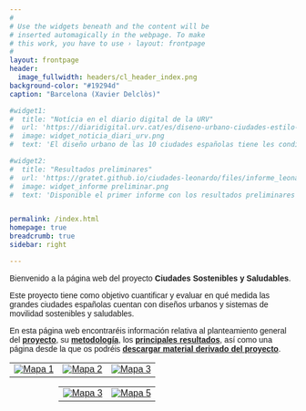 ```yaml
---
#
# Use the widgets beneath and the content will be
# inserted automagically in the webpage. To make
# this work, you have to use › layout: frontpage
#
layout: frontpage
header:
  image_fullwidth: headers/cl_header_index.png
background-color: "#19294d"
caption: "Barcelona (Xavier Delclòs)"

#widget1:
#  title: "Notícia en el diario digital de la URV"
#  url: 'https://diaridigital.urv.cat/es/diseno-urbano-ciudades-estilo-vida-saludable/'
#  image: widget_noticia_diari_urv.png
#  text: 'El diseño urbano de las 10 ciudades españolas tiene les condiciones necesarias para un estilo de vida saludable.'

#widget2:
#  title: "Resultados preliminares"
#  url: 'https://gratet.github.io/ciudades-leonardo/files/informe_leonardo_preliminar_enero24.pdf'
#  image: widget_informe preliminar.png
#  text: 'Disponible el primer informe con los resultados preliminares del proyecto. En este documento se presentan los principales resultados a nivel gráfico y cartográfico para cada uno de los indicadores.'


permalink: /index.html
homepage: true
breadcrumb: true
sidebar: right

---
```


Bienvenido a la página web del proyecto **Ciudades Sostenibles y Saludables**.

Este proyecto tiene como objetivo cuantificar y evaluar en qué medida las grandes ciudades españolas cuentan con diseños urbanos y sistemas de movilidad sostenibles y saludables.

En esta página web encontraréis información relativa al planteamiento general del [**proyecto**](https://gratet.github.io/ciudades-leonardo/project/), 
su [**metodología**](https://gratet.github.io/ciudades-leonardo/metodologia/), los [**principales resultados**](https://gratet.github.io/ciudades-leonardo/resultados/), 
así como una página desde la que os podréis [**descargar material derivado del proyecto**](https://gratet.github.io/ciudades-leonardo/project/descargas/).



<html lang="es">
<head>
  <style>
    body {
      font-family: Arial, sans-serif;
    }
  
  table {
  border-collapse: collapse;
  width: 100%;
  }
  
  td {
  text-align: center;
  }
  
  .styled-image {
  max-width: 100%;
  display: block;
  margin: 0 auto;
  border-radius: 8px; /* Agregado para bordes redondeados */
  box-shadow: 0 0px 0px rgba(0, 0, 0, 0); /* Agregado para sombra */
  transition: transform 0.3s ease-in-out;
  }
  
  .styled-image:hover {
  transform: scale(1.05);
  }
  </style>
</head>

<body>

<table>
  <tr>
    <td>
      <a href="https://gratet.github.io/ciudades-leonardo/caracterizacion/">
        <img class="styled-image" src="https://gratet.github.io/ciudades-leonardo/images/img_cos/index-mc.svg" alt="Mapa 1">
      </a>
    </td>
    <td>
      <a href="https://gratet.github.io/ciudades-leonardo/comercios-cotidianos/" target="_blank">
        <img class="styled-image" src="https://gratet.github.io/ciudades-leonardo/images/img_cos/index-cc.svg" alt="Mapa 2">
      </a>
    </td>
    <td>
      <a href="https://gratet.github.io/ciudades-leonardo/transporte-publico/" target="_blank">
        <img class="styled-image" src="https://gratet.github.io/ciudades-leonardo/images/img_cos/index-tp.svg" alt="Mapa 3">
      </a>
    </td>
  </tr>
</table>
<div style="max-width: 66%; margin: auto;">
<table>
  <tr>
    <td>
      <a href="https://gratet.github.io/ciudades-leonardo/espacios-publicos-abiertos/" target="_blank">
        <img class="styled-image" src="https://gratet.github.io/ciudades-leonardo/images/img_cos/index-aos.svg" alt="Mapa 3">
      </a>
    </td>
    <td>
      <a href="https://gratet.github.io/ciudades-leonardo/caminabilidad/" target="_blank">
        <img class="styled-image" src="https://gratet.github.io/ciudades-leonardo/images/img_cos/index-ag.svg" alt="Mapa 5">
      </a>
    </td>
  </tr>
</table>
</div>
</body>